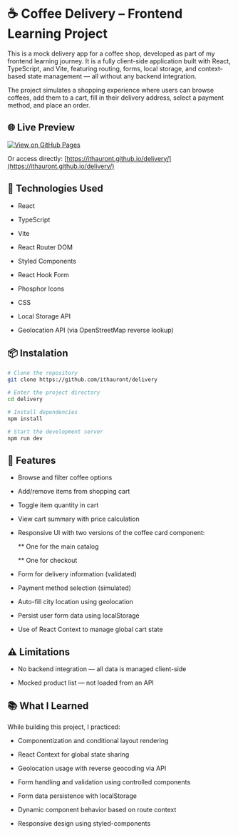 # ☕ Coffee Delivery – Frontend Learning Project

This is a mock delivery app for a coffee shop, developed as part of my frontend learning journey. It is a fully client-side application built with React, TypeScript, and Vite, featuring routing, forms, local storage, and context-based state management — all without any backend integration.

The project simulates a shopping experience where users can browse coffees, add them to a cart, fill in their delivery address, select a payment method, and place an order.

## 🌐 Live Preview

[![View on GitHub Pages](https://img.shields.io/badge/Live%20Preview-Click%20Here-blue?style=for-the-badge)](https://ithauront.github.io/delivery/)

Or access directly: [https://ithauront.github.io/delivery/](https://ithauront.github.io/delivery/)

## 🚀 Technologies Used

*  React

*  TypeScript

*  Vite

*  React Router DOM

*  Styled Components

*  React Hook Form

*  Phosphor Icons

*  CSS

*  Local Storage API

*  Geolocation API (via OpenStreetMap reverse lookup)

## 📦 Instalation

  ```bash
# Clone the repository
git clone https://github.com/ithauront/delivery

# Enter the project directory
cd delivery

# Install dependencies
npm install

# Start the development server
npm run dev
```

## 🧩 Features

  * Browse and filter coffee options

  * Add/remove items from shopping cart

  * Toggle item quantity in cart

  * View cart summary with price calculation

  * Responsive UI with two versions of the coffee card component:

       ** One for the main catalog

       ** One for checkout

  * Form for delivery information (validated)

  * Payment method selection (simulated)

  * Auto-fill city location using geolocation

  * Persist user form data using localStorage

  * Use of React Context to manage global cart state

## ⚠️ Limitations

  *  No backend integration — all data is managed client-side

  * Mocked product list — not loaded from an API

## 📚 What I Learned

While building this project, I practiced:

  * Componentization and conditional layout rendering

  *  React Context for global state sharing

  * Geolocation usage with reverse geocoding via API

  * Form handling and validation using controlled components

  * Form data persistence with localStorage

  * Dynamic component behavior based on route context

  * Responsive design using styled-components

